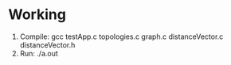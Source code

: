 # Working

1.  Compile:    gcc testApp.c topologies.c graph.c distanceVector.c distanceVector.h
2.  Run:        ./a.out
